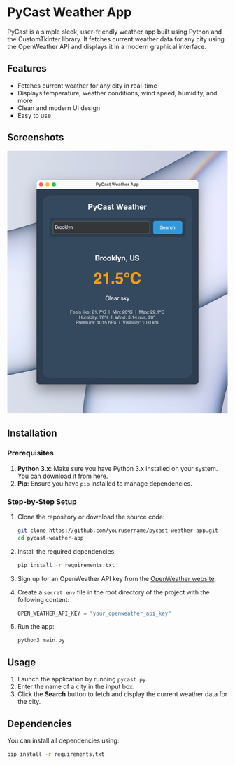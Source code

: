 # PyCast Weather App

PyCast is a simple sleek, user-friendly weather app built using Python and the CustomTkinter library. It fetches current weather data for any city using the OpenWeather API and displays it in a modern graphical interface.

## Features

- Fetches current weather for any city in real-time
- Displays temperature, weather conditions, wind speed, humidity, and more
- Clean and modern UI design
- Easy to use

## Screenshots

![PyCast Weather App Screenshot](screenshot.png)

## Installation

### Prerequisites

1. **Python 3.x**: Make sure you have Python 3.x installed on your system. You can download it from [here](https://www.python.org/downloads/).
2. **Pip**: Ensure you have `pip` installed to manage dependencies.

### Step-by-Step Setup

1. Clone the repository or download the source code:
    ```bash
    git clone https://github.com/yourusername/pycast-weather-app.git
    cd pycast-weather-app
    ```

2. Install the required dependencies:
    ```bash
    pip install -r requirements.txt
    ```

3. Sign up for an OpenWeather API key from the [OpenWeather website](https://openweathermap.org/api).

4. Create a `secret.env` file in the root directory of the project with the following content:
    ```python
    OPEN_WEATHER_API_KEY = "your_openweather_api_key"
    ```

5. Run the app:
    ```bash
    python3 main.py
    ```

## Usage

1. Launch the application by running `pycast.py`.
2. Enter the name of a city in the input box.
3. Click the **Search** button to fetch and display the current weather data for the city.

## Dependencies
You can install all dependencies using:
```bash
pip install -r requirements.txt